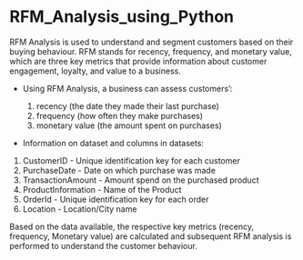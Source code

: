 # RFM_Analysis_using_Python
RFM Analysis is used to understand and segment customers based on their buying behaviour. RFM stands for recency, frequency, and monetary value, which are three key metrics that provide information about customer engagement, loyalty, and value to a business.

- Using RFM Analysis, a business can assess customers’:
  1. recency (the date they made their last purchase)
  2. frequency (how often they make purchases)
  3. monetary value (the amount spent on purchases)

- Information on dataset and columns in datasets:
1. CustomerID - Unique identification key for each customer
2. PurchaseDate - Date on which purchase was made
3. TransactionAmount - Amount spend on the purchased product
4. ProductInformation - Name of the Product
5. OrderId - Unique identification key for each order
6. Location - Location/City name

Based on the data available, the respective key metrics (recency, frequency, Monetary value) are calculated and subsequent RFM analysis is performed to understand the customer behaviour.
